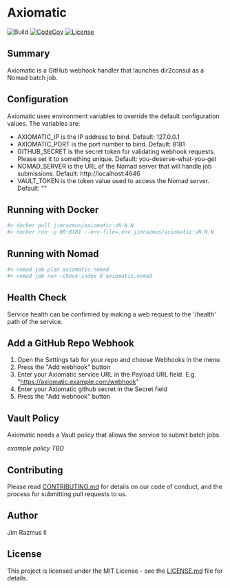 # Axiomatic

![Build](https://github.com/jimrazmus/axiomatic/workflows/Go/badge.svg?branch=master)
[![CodeCov](https://codecov.io/gh/jimrazmus/axiomatic/branch/master/graph/badge.svg)](https://codecov.io/gh/jimrazmus/axiomatic)
[![License](http://img.shields.io/:license-mit-blue.svg?style=flat-square)](http://badges.mit-license.org)

## Summary

Axiomatic is a GitHub webhook handler that launches dir2consul as a Nomad batch job.

## Configuration

Axiomatic uses environment variables to override the default configuration values. The variables are:

* AXIOMATIC_IP is the IP address to bind. Default: 127.0.0.1
* AXIOMATIC_PORT is the port number to bind. Default: 8181
* GITHUB_SECRET is the secret token for validating webhook requests. Please set it to something unique. Default: you-deserve-what-you-get
* NOMAD_SERVER is the URL of the Nomad server that will handle job submissions. Default: http://localhost:4646
* VAULT_TOKEN is the token value used to access the Nomad server. Default: ""

## Running with Docker

```bash
#> docker pull jimrazmus/axiomatic:vN.N.N
#> docker run -p 80:8181 --env-file=.env jimrazmus/axiomatic:vN.N.N
```

## Running with Nomad

```bash
#> nomad job plan axiomatic.nomad
#> nomad job run -check-index 0 axiomatic.nomad
```

## Health Check

Service health can be confirmed by making a web request to the '/health' path of the service.

## Add a GitHub Repo Webhook

1. Open the Settings tab for your repo and choose Webhooks in the menu
1. Press the "Add webhook" button
1. Enter your Axiomatic service URL in the Payload URL field. E.g. "https://axiomatic.example.com/webhook"
1. Enter your Axiomatic github secret in the Secret field
1. Press the "Add webhook" button

## Vault Policy

Axiomatic needs a Vault policy that allows the service to submit batch jobs.

*example policy TBD*

## Contributing

Please read [CONTRIBUTING.md](CONTRIBUTING.md) for details on our code of conduct, and the process for submitting pull requests to us.

## Author

Jim Razmus II

## License

This project is licensed under the MIT License - see the [LICENSE.md](LICENSE.md) file for details.

